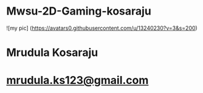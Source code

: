 # Mwsu-2D-Gaming-kosaraju

![my pic] (https://avatars0.githubusercontent.com/u/13240230?v=3&s=200)

# Mrudula Kosaraju
# mrudula.ks123@gmail.com
